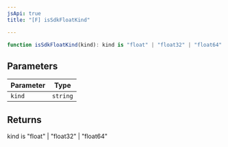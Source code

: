 ```yaml
---
jsApi: true
title: "[F] isSdkFloatKind"

---
```

```ts
function isSdkFloatKind(kind): kind is "float" | "float32" | "float64"
```

## Parameters

| Parameter | Type |
| ------ | ------ |
| `kind` | `string` |

## Returns

kind is "float" \| "float32" \| "float64"
